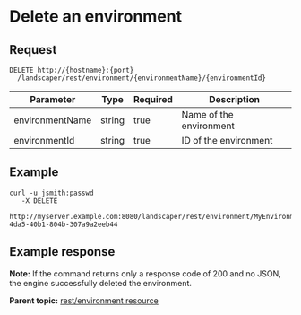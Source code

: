 # Delete an environment

## Request

```
DELETE http://{hostname}:{port}
  /landscaper/rest/environment/{environmentName}/{environmentId}

```

|Parameter|Type|Required|Description|
|---------|----|--------|-----------|
|environmentName|string|true|Name of the environment|
|environmentId|string|true|ID of the environment|

## Example

```
curl -u jsmith:passwd 
   -X DELETE
  http://myserver.example.com:8080/landscaper/rest/environment/MyEnvironment/32019dda-4da5-40b1-804b-307a9a2eeb44
```

## Example response

**Note:** If the command returns only a response code of 200 and no JSON, the engine successfully deleted the environment.

**Parent topic:** [rest/environment resource](../../com.edt.api.doc/topics/rest_environment_.md)

